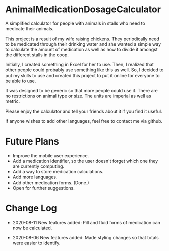 # AnimalMedicationDosageCalculator
A simplified calculator for people with animals in stalls who need to medicate their animals.

This project is a result of my wife raising chickens.  They periodically need to be medicated through their drinking water and she wanted a simple way to calculate the amount of medication as well as how to divide it amongst the different stalls in the coop.  

Initially, I created something in Excel for her to use.  Then, I realized that other people could probably use something like this as well.  So, I decided to put my skills to use and created this project to put it online for everyone to be able to use.

It was designed to be generic so that more people could use it.  There are no restrictions on animal type or size.  The units are imperial as well as metric.

Please enjoy the calculator and tell your friends about it if you find it useful.

If anyone wishes to add other languages, feel free to contact me via github.


# Future Plans

* Improve the mobile user experience.
* Add a medication identifier, so the user doesn't forget which one they are currently computing.
* Add a way to store medication calculations.
* Add more languages.
* Add other medication forms. (Done.)
* Open for further suggestions.

# Change Log

* 2020-08-11
New features added:    Pill and fluid forms of medication can now be calculated.

* 2020-08-06
New features added:    Made styling changes so that totals were easier to identify.
